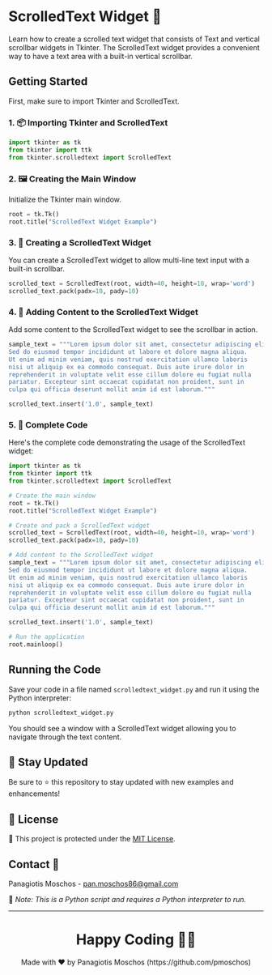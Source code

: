 # ScrolledText Widget 📝

Learn how to create a scrolled text widget that consists of Text and vertical scrollbar widgets in Tkinter. The ScrolledText widget provides a convenient way to have a text area with a built-in vertical scrollbar.

## Getting Started

First, make sure to import Tkinter and ScrolledText.

### 1. 📦 **Importing Tkinter and ScrolledText**

```python
import tkinter as tk
from tkinter import ttk
from tkinter.scrolledtext import ScrolledText
```

### 2. 🖼️ **Creating the Main Window**

Initialize the Tkinter main window.

```python
root = tk.Tk()
root.title("ScrolledText Widget Example")
```

### 3. 📝 **Creating a ScrolledText Widget**

You can create a ScrolledText widget to allow multi-line text input with a built-in scrollbar.

```python
scrolled_text = ScrolledText(root, width=40, height=10, wrap='word')
scrolled_text.pack(padx=10, pady=10)
```

### 4. 🔄 **Adding Content to the ScrolledText Widget**

Add some content to the ScrolledText widget to see the scrollbar in action.

```python
sample_text = """Lorem ipsum dolor sit amet, consectetur adipiscing elit. 
Sed do eiusmod tempor incididunt ut labore et dolore magna aliqua. 
Ut enim ad minim veniam, quis nostrud exercitation ullamco laboris 
nisi ut aliquip ex ea commodo consequat. Duis aute irure dolor in 
reprehenderit in voluptate velit esse cillum dolore eu fugiat nulla 
pariatur. Excepteur sint occaecat cupidatat non proident, sunt in 
culpa qui officia deserunt mollit anim id est laborum."""

scrolled_text.insert('1.0', sample_text)
```

### 5. 📑 **Complete Code**

Here's the complete code demonstrating the usage of the ScrolledText widget:

```python
import tkinter as tk
from tkinter import ttk
from tkinter.scrolledtext import ScrolledText

# Create the main window
root = tk.Tk()
root.title("ScrolledText Widget Example")

# Create and pack a ScrolledText widget
scrolled_text = ScrolledText(root, width=40, height=10, wrap='word')
scrolled_text.pack(padx=10, pady=10)

# Add content to the ScrolledText widget
sample_text = """Lorem ipsum dolor sit amet, consectetur adipiscing elit. 
Sed do eiusmod tempor incididunt ut labore et dolore magna aliqua. 
Ut enim ad minim veniam, quis nostrud exercitation ullamco laboris 
nisi ut aliquip ex ea commodo consequat. Duis aute irure dolor in 
reprehenderit in voluptate velit esse cillum dolore eu fugiat nulla 
pariatur. Excepteur sint occaecat cupidatat non proident, sunt in 
culpa qui officia deserunt mollit anim id est laborum."""

scrolled_text.insert('1.0', sample_text)

# Run the application
root.mainloop()
```

## Running the Code

Save your code in a file named `scrolledtext_widget.py` and run it using the Python interpreter:

```sh
python scrolledtext_widget.py
```

You should see a window with a ScrolledText widget allowing you to navigate through the text content.

## 📢 Stay Updated

Be sure to ⭐ this repository to stay updated with new examples and enhancements!

## 📄 License

🔐 This project is protected under the [MIT License](https://mit-license.org/).

## Contact 📧

Panagiotis Moschos - pan.moschos86@gmail.com

🔗 *Note: This is a Python script and requires a Python interpreter to run.*

---

<h1 align=center>Happy Coding 👨‍💻 </h1>

<p align="center">
  Made with ❤️ by Panagiotis Moschos (https://github.com/pmoschos)
</p>
